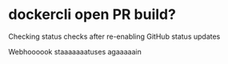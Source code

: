 # dockercli open PR build?

Checking status checks after re-enabling GitHub status updates

Webhoooook staaaaaaatuses agaaaaain
